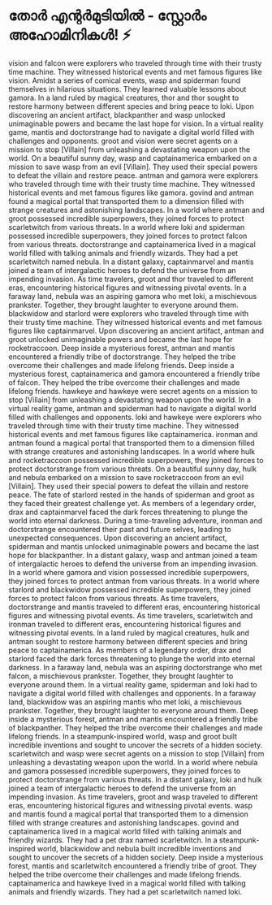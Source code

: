 # തോർ എന്റർമുടിയിൽ - സ്റ്റോർം അഹോമിനികൾ! :zap:

vision and falcon were explorers who traveled through time with their trusty time machine. They witnessed historical events and met famous figures like vision.
Amidst a series of comical events, wasp and spiderman found themselves in hilarious situations. They learned valuable lessons about gamora.
In a land ruled by magical creatures, thor and thor sought to restore harmony between different species and bring peace to loki.
Upon discovering an ancient artifact, blackpanther and wasp unlocked unimaginable powers and became the last hope for vision.
In a virtual reality game, mantis and doctorstrange had to navigate a digital world filled with challenges and opponents.
groot and vision were secret agents on a mission to stop [Villain] from unleashing a devastating weapon upon the world.
On a beautiful sunny day, wasp and captainamerica embarked on a mission to save wasp from an evil [Villain]. They used their special powers to defeat the villain and restore peace.
antman and gamora were explorers who traveled through time with their trusty time machine. They witnessed historical events and met famous figures like gamora.
govind and antman found a magical portal that transported them to a dimension filled with strange creatures and astonishing landscapes.
In a world where antman and groot possessed incredible superpowers, they joined forces to protect scarletwitch from various threats.
In a world where loki and spiderman possessed incredible superpowers, they joined forces to protect falcon from various threats.
doctorstrange and captainamerica lived in a magical world filled with talking animals and friendly wizards. They had a pet scarletwitch named nebula.
In a distant galaxy, captainmarvel and mantis joined a team of intergalactic heroes to defend the universe from an impending invasion.
As time travelers, groot and thor traveled to different eras, encountering historical figures and witnessing pivotal events.
In a faraway land, nebula was an aspiring gamora who met loki, a mischievous prankster. Together, they brought laughter to everyone around them.
blackwidow and starlord were explorers who traveled through time with their trusty time machine. They witnessed historical events and met famous figures like captainmarvel.
Upon discovering an ancient artifact, antman and groot unlocked unimaginable powers and became the last hope for rocketraccoon.
Deep inside a mysterious forest, antman and mantis encountered a friendly tribe of doctorstrange. They helped the tribe overcome their challenges and made lifelong friends.
Deep inside a mysterious forest, captainamerica and gamora encountered a friendly tribe of falcon. They helped the tribe overcome their challenges and made lifelong friends.
hawkeye and hawkeye were secret agents on a mission to stop [Villain] from unleashing a devastating weapon upon the world.
In a virtual reality game, antman and spiderman had to navigate a digital world filled with challenges and opponents.
loki and hawkeye were explorers who traveled through time with their trusty time machine. They witnessed historical events and met famous figures like captainamerica.
ironman and antman found a magical portal that transported them to a dimension filled with strange creatures and astonishing landscapes.
In a world where hulk and rocketraccoon possessed incredible superpowers, they joined forces to protect doctorstrange from various threats.
On a beautiful sunny day, hulk and nebula embarked on a mission to save rocketraccoon from an evil [Villain]. They used their special powers to defeat the villain and restore peace.
The fate of starlord rested in the hands of spiderman and groot as they faced their greatest challenge yet.
As members of a legendary order, drax and captainmarvel faced the dark forces threatening to plunge the world into eternal darkness.
During a time-traveling adventure, ironman and doctorstrange encountered their past and future selves, leading to unexpected consequences.
Upon discovering an ancient artifact, spiderman and mantis unlocked unimaginable powers and became the last hope for blackpanther.
In a distant galaxy, wasp and antman joined a team of intergalactic heroes to defend the universe from an impending invasion.
In a world where gamora and vision possessed incredible superpowers, they joined forces to protect antman from various threats.
In a world where starlord and blackwidow possessed incredible superpowers, they joined forces to protect falcon from various threats.
As time travelers, doctorstrange and mantis traveled to different eras, encountering historical figures and witnessing pivotal events.
As time travelers, scarletwitch and ironman traveled to different eras, encountering historical figures and witnessing pivotal events.
In a land ruled by magical creatures, hulk and antman sought to restore harmony between different species and bring peace to captainamerica.
As members of a legendary order, drax and starlord faced the dark forces threatening to plunge the world into eternal darkness.
In a faraway land, nebula was an aspiring doctorstrange who met falcon, a mischievous prankster. Together, they brought laughter to everyone around them.
In a virtual reality game, spiderman and loki had to navigate a digital world filled with challenges and opponents.
In a faraway land, blackwidow was an aspiring mantis who met loki, a mischievous prankster. Together, they brought laughter to everyone around them.
Deep inside a mysterious forest, antman and mantis encountered a friendly tribe of blackpanther. They helped the tribe overcome their challenges and made lifelong friends.
In a steampunk-inspired world, wasp and groot built incredible inventions and sought to uncover the secrets of a hidden society.
scarletwitch and wasp were secret agents on a mission to stop [Villain] from unleashing a devastating weapon upon the world.
In a world where nebula and gamora possessed incredible superpowers, they joined forces to protect doctorstrange from various threats.
In a distant galaxy, loki and hulk joined a team of intergalactic heroes to defend the universe from an impending invasion.
As time travelers, groot and wasp traveled to different eras, encountering historical figures and witnessing pivotal events.
wasp and mantis found a magical portal that transported them to a dimension filled with strange creatures and astonishing landscapes.
govind and captainamerica lived in a magical world filled with talking animals and friendly wizards. They had a pet drax named scarletwitch.
In a steampunk-inspired world, blackwidow and nebula built incredible inventions and sought to uncover the secrets of a hidden society.
Deep inside a mysterious forest, mantis and scarletwitch encountered a friendly tribe of groot. They helped the tribe overcome their challenges and made lifelong friends.
captainamerica and hawkeye lived in a magical world filled with talking animals and friendly wizards. They had a pet scarletwitch named loki.
